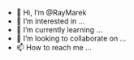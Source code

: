 - 👋 Hi, I’m @RayMarek
- 👀 I’m interested in ...
- 🌱 I’m currently learning ...
- 💞️ I’m looking to collaborate on ...
- 📫 How to reach me ...

<!---
RayMarek/RayMarek is a ✨ special ✨ repository because its `README.md` (this file) appears on your GitHub profile.
You can click the Preview link to take a look at your changes.
--->
